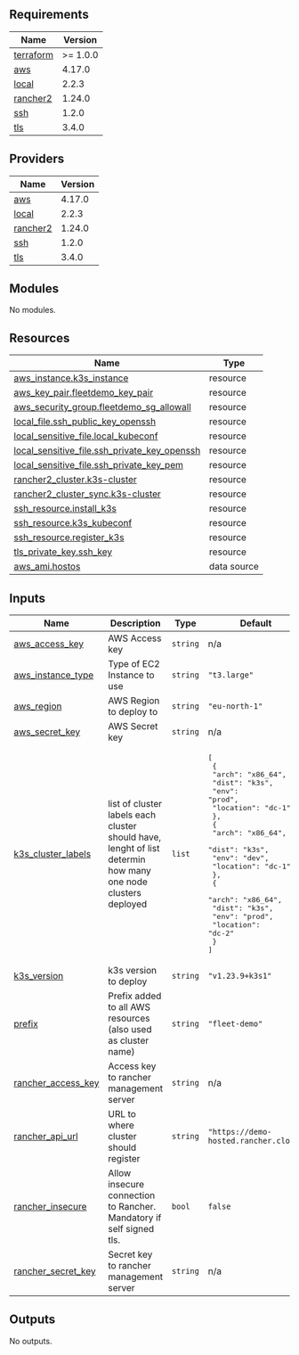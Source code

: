 <!-- BEGIN_TF_DOCS -->
## Requirements

| Name | Version |
|------|---------|
| <a name="requirement_terraform"></a> [terraform](#requirement\_terraform) | >= 1.0.0 |
| <a name="requirement_aws"></a> [aws](#requirement\_aws) | 4.17.0 |
| <a name="requirement_local"></a> [local](#requirement\_local) | 2.2.3 |
| <a name="requirement_rancher2"></a> [rancher2](#requirement\_rancher2) | 1.24.0 |
| <a name="requirement_ssh"></a> [ssh](#requirement\_ssh) | 1.2.0 |
| <a name="requirement_tls"></a> [tls](#requirement\_tls) | 3.4.0 |

## Providers

| Name | Version |
|------|---------|
| <a name="provider_aws"></a> [aws](#provider\_aws) | 4.17.0 |
| <a name="provider_local"></a> [local](#provider\_local) | 2.2.3 |
| <a name="provider_rancher2"></a> [rancher2](#provider\_rancher2) | 1.24.0 |
| <a name="provider_ssh"></a> [ssh](#provider\_ssh) | 1.2.0 |
| <a name="provider_tls"></a> [tls](#provider\_tls) | 3.4.0 |

## Modules

No modules.

## Resources

| Name | Type |
|------|------|
| [aws_instance.k3s_instance](https://registry.terraform.io/providers/hashicorp/aws/4.17.0/docs/resources/instance) | resource |
| [aws_key_pair.fleetdemo_key_pair](https://registry.terraform.io/providers/hashicorp/aws/4.17.0/docs/resources/key_pair) | resource |
| [aws_security_group.fleetdemo_sg_allowall](https://registry.terraform.io/providers/hashicorp/aws/4.17.0/docs/resources/security_group) | resource |
| [local_file.ssh_public_key_openssh](https://registry.terraform.io/providers/hashicorp/local/2.2.3/docs/resources/file) | resource |
| [local_sensitive_file.local_kubeconf](https://registry.terraform.io/providers/hashicorp/local/2.2.3/docs/resources/sensitive_file) | resource |
| [local_sensitive_file.ssh_private_key_openssh](https://registry.terraform.io/providers/hashicorp/local/2.2.3/docs/resources/sensitive_file) | resource |
| [local_sensitive_file.ssh_private_key_pem](https://registry.terraform.io/providers/hashicorp/local/2.2.3/docs/resources/sensitive_file) | resource |
| [rancher2_cluster.k3s-cluster](https://registry.terraform.io/providers/rancher/rancher2/1.24.0/docs/resources/cluster) | resource |
| [rancher2_cluster_sync.k3s-cluster](https://registry.terraform.io/providers/rancher/rancher2/1.24.0/docs/resources/cluster_sync) | resource |
| [ssh_resource.install_k3s](https://registry.terraform.io/providers/loafoe/ssh/1.2.0/docs/resources/resource) | resource |
| [ssh_resource.k3s_kubeconf](https://registry.terraform.io/providers/loafoe/ssh/1.2.0/docs/resources/resource) | resource |
| [ssh_resource.register_k3s](https://registry.terraform.io/providers/loafoe/ssh/1.2.0/docs/resources/resource) | resource |
| [tls_private_key.ssh_key](https://registry.terraform.io/providers/hashicorp/tls/3.4.0/docs/resources/private_key) | resource |
| [aws_ami.hostos](https://registry.terraform.io/providers/hashicorp/aws/4.17.0/docs/data-sources/ami) | data source |

## Inputs

| Name | Description | Type | Default | Required |
|------|-------------|------|---------|:--------:|
| <a name="input_aws_access_key"></a> [aws\_access\_key](#input\_aws\_access\_key) | AWS Access key | `string` | n/a | yes |
| <a name="input_aws_instance_type"></a> [aws\_instance\_type](#input\_aws\_instance\_type) | Type of EC2 Instance to use | `string` | `"t3.large"` | no |
| <a name="input_aws_region"></a> [aws\_region](#input\_aws\_region) | AWS Region to deploy to | `string` | `"eu-north-1"` | no |
| <a name="input_aws_secret_key"></a> [aws\_secret\_key](#input\_aws\_secret\_key) | AWS Secret key | `string` | n/a | yes |
| <a name="input_k3s_cluster_labels"></a> [k3s\_cluster\_labels](#input\_k3s\_cluster\_labels) | list of cluster labels each cluster should have, lenght of list determin how many one node clusters deployed | `list` | <pre>[<br>  {<br>    "arch": "x86_64",<br>    "dist": "k3s",<br>    "env": "prod",<br>    "location": "dc-1"<br>  },<br>  {<br>    "arch": "x86_64",<br>    "dist": "k3s",<br>    "env": "dev",<br>    "location": "dc-1"<br>  },<br>  {<br>    "arch": "x86_64",<br>    "dist": "k3s",<br>    "env": "prod",<br>    "location": "dc-2"<br>  }<br>]</pre> | no |
| <a name="input_k3s_version"></a> [k3s\_version](#input\_k3s\_version) | k3s version to deploy | `string` | `"v1.23.9+k3s1"` | no |
| <a name="input_prefix"></a> [prefix](#input\_prefix) | Prefix added to all AWS resources (also used as cluster name) | `string` | `"fleet-demo"` | no |
| <a name="input_rancher_access_key"></a> [rancher\_access\_key](#input\_rancher\_access\_key) | Access key to rancher management server | `string` | n/a | yes |
| <a name="input_rancher_api_url"></a> [rancher\_api\_url](#input\_rancher\_api\_url) | URL to where cluster should register | `string` | `"https://demo-hosted.rancher.cloud"` | no |
| <a name="input_rancher_insecure"></a> [rancher\_insecure](#input\_rancher\_insecure) | Allow insecure connection to Rancher. Mandatory if self signed tls. | `bool` | `false` | no |
| <a name="input_rancher_secret_key"></a> [rancher\_secret\_key](#input\_rancher\_secret\_key) | Secret key to rancher management server | `string` | n/a | yes |

## Outputs

No outputs.
<!-- END_TF_DOCS -->